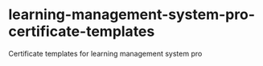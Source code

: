 # learning-management-system-pro-certificate-templates
Certificate templates for learning management system pro
